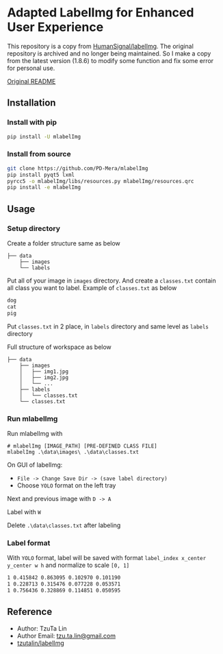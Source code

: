 # Adapted LabelImg for Enhanced User Experience

This repository is a copy from [HumanSignal/labelImg](https://github.com/HumanSignal/labelImg). The original repository is archived and no longer being maintained. So I make a copy from the latest version (1.8.6) to modify some function and fix some error for personal use.

[Original README](./original_README.rst)

## Installation

### Install with pip

``` bash
pip install -U mlabelImg
```

### Install from source

``` bash
git clone https://github.com/PD-Mera/mlabelImg
pip install pyqt5 lxml
pyrcc5 -o mlabelImg/libs/resources.py mlabelImg/resources.qrc
pip install -e mlabelImg
```

## Usage

### Setup directory

Create a folder structure same as below

```
├── data
    ├── images
    └── labels
```

Put all of your image in `images` directory. And create a `classes.txt` contain all class you want to label. Example of `classes.txt` as below

``` txt
dog
cat
pig
```

Put `classes.txt` in 2 place, in `labels` directory and same level as `labels` directory

Full structure of workspace as below

```
├── data
    ├── images
    │   ├── img1.jpg
    │   ├── img2.jpg
    │   └── ...
    ├── labels
    │   └── classes.txt
    └── classes.txt
```

### Run mlabelImg

Run mlabelImg with

``` shell
# mlabelImg [IMAGE_PATH] [PRE-DEFINED CLASS FILE]
mlabelImg .\data\images\ .\data\classes.txt
```

On GUI of labelImg: 

- `File -> Change Save Dir -> (save label directory)`
- Choose `YOLO` format on the left tray

Next and previous image with `D -> A`

Label with `W`

Delete `.\data\classes.txt` after labeling

### Label format

With `YOLO` format, label will be saved with format `label_index x_center y_center w h` and normalize to scale `[0, 1]`

``` txt
1 0.415842 0.863095 0.102970 0.101190
1 0.228713 0.315476 0.077228 0.053571
1 0.756436 0.328869 0.114851 0.050595
```

## Reference

- Author: TzuTa Lin
- Author Email: tzu.ta.lin@gmail.com
- [tzutalin/labelImg](https://github.com/tzutalin/labelImg)